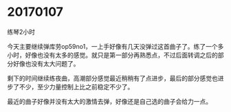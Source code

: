 # 20170107

练琴2小时

今天主要继续弹库劳op59no1，一上手好像有几天没弹过这首曲子了。练了一个多小时，好像也没有太多的感觉。就只是第一部分再熟悉点，不过后面转调之后的部分好像也没有太大问题了。

剩下的时间继续练夜曲，高潮部分感觉最近稍稍有了点进步，最后的部分感觉也进步了不少，至少力量控制上比之前稳定不少了。

最近的曲子好像并没有太大的激情去弹，好像还是自己选的曲子会给力一点。
